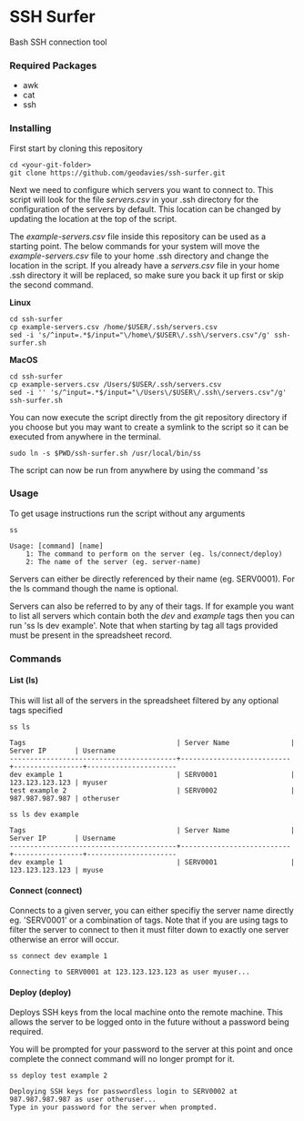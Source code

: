 # SSH Surfer
Bash SSH connection tool

### Required Packages
- awk
- cat
- ssh

### Installing
First start by cloning this repository

```
cd <your-git-folder>
git clone https://github.com/geodavies/ssh-surfer.git
```
Next we need to configure which servers you want to connect to. This script will look for the file *servers.csv* in your .ssh directory
for the configuration of the servers by default. This location can be changed by updating the location at the top of the script.

The *example-servers.csv* file inside this repository can be used as a starting point. The below commands for your system 
will move the *example-servers.csv* file to your home .ssh directory and change the location in the script. If you already
have a *servers.csv* file in your home .ssh directory it will be replaced, so make sure you back it up first or skip the second command.

**Linux**
```
cd ssh-surfer
cp example-servers.csv /home/$USER/.ssh/servers.csv
sed -i 's/^input=.*$/input="\/home\/$USER\/.ssh\/servers.csv"/g' ssh-surfer.sh
```
**MacOS**
```
cd ssh-surfer
cp example-servers.csv /Users/$USER/.ssh/servers.csv
sed -i '' 's/^input=.*$/input="\/Users\/$USER\/.ssh\/servers.csv"/g' ssh-surfer.sh
```
You can now execute the script directly from the git repository directory if you choose but you may want to
create a symlink to the script so it can be executed from anywhere in the terminal.
```
sudo ln -s $PWD/ssh-surfer.sh /usr/local/bin/ss
```
The script can now be run from anywhere by using the command '*ss*

### Usage
To get usage instructions run the script without any arguments
```
ss
```
```
Usage: [command] [name]
    1: The command to perform on the server (eg. ls/connect/deploy)
    2: The name of the server (eg. server-name)
```
Servers can either be directly referenced by their name (eg. SERV0001). For the ls command though the name is optional.

Servers can also be referred to by any of their tags. If for example you want to list all servers which contain both the *dev* and *example* tags
then you can run 'ss ls dev example'. Note that when starting by tag all tags provided must be present in the spreadsheet record.

### Commands

#### List (ls)
This will list all of the servers in the spreadsheet filtered by any optional tags specified

```
ss ls
```
```
Tags                                     | Server Name               | Server IP       | Username
-----------------------------------------+---------------------------+-----------------+----------------------
dev example 1                            | SERV0001                  | 123.123.123.123 | myuser
test example 2                           | SERV0002                  | 987.987.987.987 | otheruser
```

```
ss ls dev example
```
```
Tags                                     | Server Name               | Server IP       | Username
-----------------------------------------+---------------------------+-----------------+----------------------
dev example 1                            | SERV0001                  | 123.123.123.123 | myuse
```

#### Connect (connect)
Connects to a given server, you can either specifiy the server name directly eg. 'SERV0001' or a combination of tags. Note that
if you are using tags to filter the server to connect to then it must filter down to exactly one server otherwise an error will occur.
```
ss connect dev example 1
```
```
Connecting to SERV0001 at 123.123.123.123 as user myuser...
```

#### Deploy (deploy)
Deploys SSH keys from the local machine onto the remote machine. This allows the server to be logged onto in the future without
a password being required.

You will be prompted for your password to the server at this point and once complete the connect command will no longer prompt for it.
```
ss deploy test example 2
```
```
Deploying SSH keys for passwordless login to SERV0002 at 987.987.987.987 as user otheruser...
Type in your password for the server when prompted.
```
